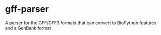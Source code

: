 # gff-parser
A parser for the GFF/GFF3 formats that can convert to BioPython features and a GenBank format
